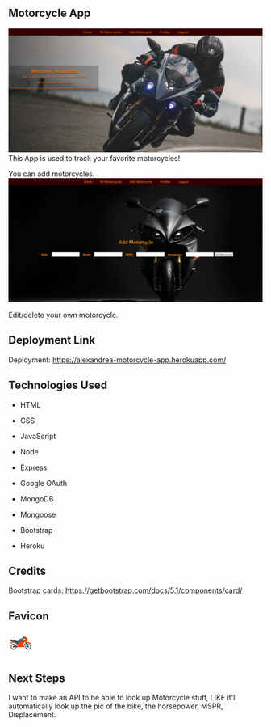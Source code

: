 ## Motorcycle App
![ALT](public/images/unknown%20(2).png)
This App is used to track your favorite motorcycles! 

You can add motorcycles.
![ALT](public/images/unknown%20(1).png)

Edit/delete your own motorcycle.


## Deployment Link

Deployment: https://alexandrea-motorcycle-app.herokuapp.com/

## Technologies Used

- HTML

- CSS

- JavaScript

- Node

- Express

- Google OAuth

- MongoDB

- Mongoose

- Bootstrap

- Heroku


## Credits
Bootstrap cards: https://getbootstrap.com/docs/5.1/components/card/

## Favicon

![ALT](public/images/favicon/icons8-motorcycle-48.png)

## Next Steps
I want to make an API to be able to look up Motorcycle stuff, LIKE it'll automatically look up the pic of the bike, the horsepower, MSPR, Displacement.